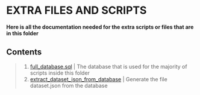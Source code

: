 # EXTRA FILES AND SCRIPTS

**Here is all the documentation needed for the extra scripts or files that are in this folder**

## Contents
>    1. [full_database.sql](full_database.sql) | The database that is used for the majority of scripts inside this folder
>    2. [extract_dataset_json_from_database](extract_dataset_json_from_database) | Generate the file dataset.json from the database
